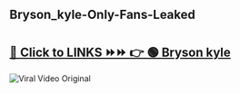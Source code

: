 
 ## Bryson_kyle-Only-Fans-Leaked

# <h2><a href="https://clipsfans.com/Bryson_kyle&ref=git">🔗 Click to LINKS ⏩⏩ 👉 🟢 Bryson kyle </a></h2>

<a href="https://clipsfans.com/Bryson_kyle&ref=git" rel="nofollow" data-target="animated-image.originalLink"><img src="https://i.ibb.co.com/xMMVF88/686577567.gif" alt="Viral Video Original" style="max-width: 100%; display: inline-block;" data-target="animated-image.originalImage"></a>
